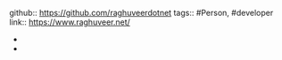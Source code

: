 ---
---

github:: https://github.com/raghuveerdotnet
tags:: #Person, #developer
link:: https://www.raghuveer.net/

-
-